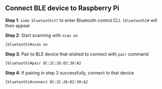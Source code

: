 ## Connect BLE device to Raspberry Pi

**Step 1**: ``sudo bluetoothctl`` to enter Bluetooth control CLI. ``[bluetooth]#`` will then appear

**Step 2**: Start scanning with ``scan on``

```sh
[bluetooth]#scan on
```

**Step 3**: Pair to BLE device that wished to connect with ``pair`` command

```sh
[bluetooth]#pair DC:2C:26:02:30:A2
```

**Step 4**: If pairing in step 3 successfully, connect to that device

```sh
[bluetooth]#connect DC:2C:26:02:30:A2
```
